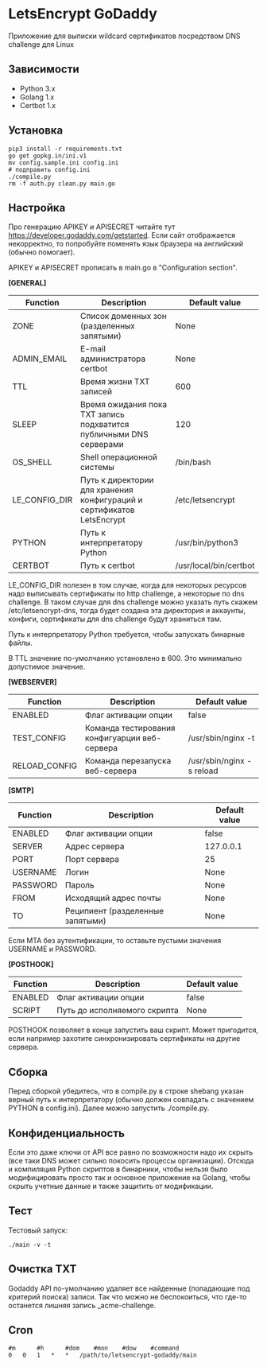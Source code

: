 # LetsEncrypt GoDaddy
Приложение для выписки wildcard сертификатов посредством DNS challenge для Linux

## Зависимости
* Python 3.x
* Golang 1.x
* Certbot 1.x

## Установка
```
pip3 install -r requirements.txt
go get gopkg.in/ini.v1
mv config.sample.ini config.ini
# подправить config.ini
./compile.py
rm -f auth.py clean.py main.go
```

## Настройка
Про генерацию APIKEY и APISECRET читайте тут https://developer.godaddy.com/getstarted. Если сайт отображается некорректно, то попробуйте поменять язык браузера на английский (обычно помогает).

APIKEY и APISECRET прописать в main.go в "Configuration section".

**[GENERAL]**

| Function      | Description                                                            | Default value          |
|---------------|------------------------------------------------------------------------|------------------------|
| ZONE          | Список доменных зон (разделенных запятыми)                             | None                   |
| ADMIN_EMAIL   | E-mail администратора certbot                                          | None                   |
| TTL           | Время жизни TXT записей                                                | 600                    |
| SLEEP         | Время ожидания пока TXT запись подхватится публичными DNS серверами    | 120                    |
| OS_SHELL      | Shell операционной системы                                             | /bin/bash              |
| LE_CONFIG_DIR | Путь к директории для хранения конфигураций и сертификатов LetsEncrypt | /etc/letsencrypt       |
| PYTHON        | Путь к интерпретатору Python                                           | /usr/bin/python3       |
| CERTBOT       | Путь к certbot                                                         | /usr/local/bin/certbot |

LE_CONFIG_DIR полезен в том случае, когда для некоторых ресурсов надо выписывать сертификаты по http challenge, а некоторые по dns challenge. В таком случае для dns challenge можно указать путь скажем /etc/letsencrypt-dns, тогда будет создана эта директория и аккаунты, конфиги, сертификаты для dns challenge будут храниться там.

Путь к интерпретатору Python требуется, чтобы запускать бинарные файлы.

В TTL значение по-умолчанию установлено в 600. Это минимально допустимое значение.

**[WEBSERVER]**

| Function      | Description                                   | Default value             |
|---------------|-----------------------------------------------|---------------------------|
| ENABLED       | Флаг активации опции                          | false                     |
| TEST_CONFIG   | Команда тестирования конфигуарции веб-сервера | /usr/sbin/nginx -t        |
| RELOAD_CONFIG | Команда перезапуска веб-сервера               | /usr/sbin/nginx -s reload |

**[SMTP]**

| Function | Description                      | Default value |
|----------|----------------------------------|---------------|
| ENABLED  | Флаг активации опции             | false         |
| SERVER   | Адрес сервера                    | 127.0.0.1     |
| PORT     | Порт сервера                     | 25            |
| USERNAME | Логин                            | None          |
| PASSWORD | Пароль                           | None          |
| FROM     | Исходящий адрес почты            | None          |
| TO       | Реципиент (разделенные запятыми) | None          |

Если MTA без аутентификации, то оставьте пустыми значения USERNAME и PASSWORD.

**[POSTHOOK]**

| Function | Description                  | Default value |
|----------|------------------------------|---------------|
| ENABLED  | Флаг активации опции         | false         |
| SCRIPT   | Путь до исполняемого скрипта | None          |

POSTHOOK позволяет в конце запустить ваш скрипт. Может пригодится, если например захотите синхронизировать сертификаты на другие сервера.

## Сборка
Перед сборкой убедитесь, что в compile.py в строке shebang указан верный путь к интерпретатору (обычно должен совпадать с значением PYTHON в config.ini). Далее можно запустить ./compile.py.

## Конфиденциальность
Если это даже ключи от API все равно по возможности надо их скрыть (все таки DNS может сильно покосить процессы организации). Отсюда и компиляция Python скриптов в бинарники, чтобы нельзя было модифицировать просто так и основное приложение на Golang, чтобы скрыть учетные данные и также защитить от модификации.

## Тест
Тестовый запуск:
```
./main -v -t
```

## Очистка TXT
Godaddy API по-умолчанию удаляет все найденные (попадающие под критерий поиска) записи. Так что можно не беспокоиться, что где-то останется лишняя запись _acme-challenge.

## Cron
```
#m      #h      #dom    #mon    #dow    #command
0 	0 	1 	* 	* 	/path/to/letsencrypt-godaddy/main
```